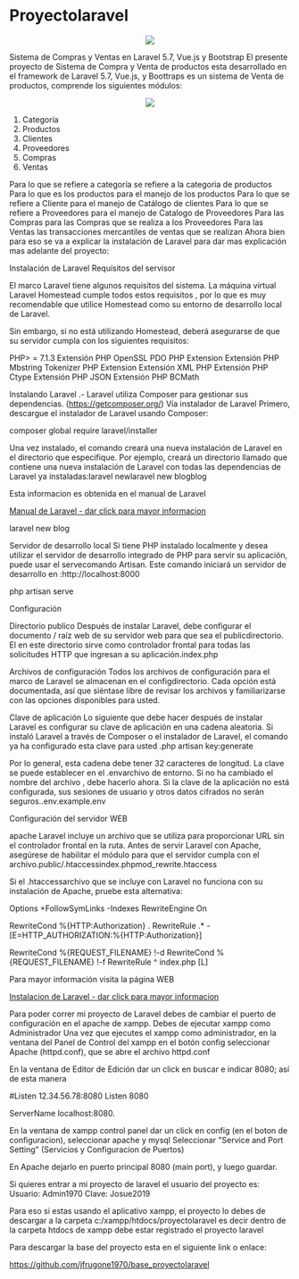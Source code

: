 # Proyectolaravel

<p align="center">
  <img src="Laravel.png" />
</p>


Sistema de Compras y Ventas en Laravel 5.7, Vue.js y Bootstrap
El presente proyecto de Sistema de Compra y Venta de productos esta desarrollado en el framework de Laravel 5.7, Vue.js, y Boottraps es un sistema de Venta de productos, comprende los siguientes módulos:

<p align="center">
  <img src="proyectolaravel.png" />
</p>

1) Categoría
2) Productos
3) Clientes
4) Proveedores
5) Compras
6) Ventas

Para lo que se refiere a categoría se refiere a la categoria de productos
Para lo que es los productos para el manejo de los productos
Para lo que se refiere a Cliente para el manejo de Catálogo de clientes
Para lo que se refiere a Proveedores para el manejo de Catalogo de Proveedores
Para las Compras para las Compras que se realiza a los Proveedores
Para las Ventas las transacciones mercantiles de ventas que se realizan
Ahora bien para eso se va a explicar la instalación de Laravel para dar mas explicación mas adelante del proyecto:

Instalación de Laravel
Requísitos del servisor

El marco Laravel tiene algunos requisitos del sistema. La máquina virtual Laravel Homestead cumple todos estos requisitos , por lo que es muy recomendable que utilice Homestead como su entorno de desarrollo local de Laravel.

Sin embargo, si no está utilizando Homestead, deberá asegurarse de que su servidor cumpla con los siguientes requisitos:

PHP> = 7.1.3
Extensión PHP OpenSSL
PDO PHP Extension
Extensión PHP Mbstring
Tokenizer PHP Extension
Extensión XML PHP
Extensión PHP Ctype
Extensión PHP JSON
Extensión PHP BCMath

Instalando Laravel .- Laravel utiliza Composer para gestionar sus dependencias. (https://getcomposer.org/) Vía instalador de Laravel
Primero, descargue el instalador de Laravel usando Composer:

composer global require laravel/installer

Una vez instalado, el comando creará una nueva instalación de Laravel en el directorio que especifique. Por ejemplo, creará un directorio llamado que contiene una nueva instalación de Laravel con todas las dependencias de Laravel ya instaladas:laravel newlaravel new blogblog

Esta informacion es obtenida en el manual de Laravel

<a href="https://laravel.com/docs/5.7" target="_blank">Manual de Laravel - dar click para mayor informacion</a>


laravel new blog

Servidor de desarrollo local
Si tiene PHP instalado localmente y desea utilizar el servidor de desarrollo integrado de PHP para servir su aplicación, puede usar el servecomando Artisan. Este comando iniciará un servidor de desarrollo en :http://localhost:8000

php artisan serve

Configuración

Directorio publico
Después de instalar Laravel, debe configurar el documento / raíz web de su servidor web para que sea el publicdirectorio. El en este directorio sirve como controlador frontal para todas las solicitudes HTTP que ingresan a su aplicación.index.php

Archivos de configuración
Todos los archivos de configuración para el marco de Laravel se almacenan en el configdirectorio. Cada opción está documentada, así que siéntase libre de revisar los archivos y familiarizarse con las opciones disponibles para usted.

Clave de aplicación
Lo siguiente que debe hacer después de instalar Laravel es configurar su clave de aplicación en una cadena aleatoria. Si instaló Laravel a través de Composer o el instalador de Laravel, el comando ya ha configurado esta clave para usted .php artisan key:generate

Por lo general, esta cadena debe tener 32 caracteres de longitud. La clave se puede establecer en el .envarchivo de entorno. Si no ha cambiado el nombre del archivo , debe hacerlo ahora. Si la clave de la aplicación no está configurada, sus sesiones de usuario y otros datos cifrados no serán seguros..env.example.env

Configuración del servidor WEB

apache
Laravel incluye un archivo que se utiliza para proporcionar URL sin el controlador frontal en la ruta. Antes de servir Laravel con Apache, asegúrese de habilitar el módulo para que el servidor cumpla con el archivo.public/.htaccessindex.phpmod_rewrite.htaccess

Si el .htaccessarchivo que se incluye con Laravel no funciona con su instalación de Apache, pruebe esta alternativa:

Options +FollowSymLinks -Indexes
RewriteEngine On

RewriteCond %{HTTP:Authorization} .
RewriteRule .* - [E=HTTP_AUTHORIZATION:%{HTTP:Authorization}]

RewriteCond %{REQUEST_FILENAME} !-d
RewriteCond %{REQUEST_FILENAME} !-f
RewriteRule ^ index.php [L]

Para mayor información visita la página WEB

<a href="https://laravel.com/docs/5.7" target="_blank">Instalacion de Laravel - dar click para mayor informacion</a>

Para poder correr mi proyecto de Laravel debes de cambiar el puerto de configuración en el apache de xampp.
Debes de ejecutar xampp como Administrador
Una vez que ejecutes el xampp como administrador, en la ventana del Panel de Control del xampp en el botón config seleccionar Apache (httpd.conf), que se abre el archivo httpd.conf

En la ventana de Editor de Edición dar un click en buscar e indicar 8080; así de esta manera

#Listen 12.34.56.78:8080
Listen 8080

ServerName localhost:8080.

En la ventana de xampp control panel dar un click en config (en el boton de configuracion), seleccionar apache y mysql
Seleccionar "Service and Port Setting" (Servicios y Configuracion de Puertos)

En Apache dejarlo en puerto principal 8080 (main port), y luego guardar.

Si quieres entrar a mi proyecto de laravel el usuario del proyecto es:
Usuario: Admin1970
Clave:   Josue2019

Para eso si estas usando el aplicativo xampp, el proyecto lo debes de descargar a la carpeta c:/xampp/htdocs/proyectolaravel 
es decir dentro de la carpeta htdocs de xampp debe estar registrado el proyecto laravel

Para descargar la base del proyecto esta en el siguiente link o enlace:

https://github.com/jfrugone1970/base_proyectolaravel











